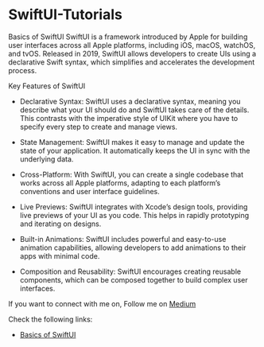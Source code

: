 # SwiftUI-Tutorials

Basics of SwiftUI
SwiftUI is a framework introduced by Apple for building user interfaces across all Apple platforms, including iOS, macOS, watchOS, and tvOS. Released in 2019, SwiftUI allows developers to create UIs using a declarative Swift syntax, which simplifies and accelerates the development process.

Key Features of SwiftUI

- Declarative Syntax: SwiftUI uses a declarative syntax, meaning you describe what your UI should do and SwiftUI takes care of the details. This contrasts with the imperative style of UIKit where you have to specify every step to create and manage views.

- State Management: SwiftUI makes it easy to manage and update the state of your application. It automatically keeps the UI in sync with the underlying data.

- Cross-Platform: With SwiftUI, you can create a single codebase that works across all Apple platforms, adapting to each platform’s conventions and user interface guidelines.

- Live Previews: SwiftUI integrates with Xcode’s design tools, providing live previews of your UI as you code. This helps in rapidly prototyping and iterating on designs.

- Built-in Animations: SwiftUI includes powerful and easy-to-use animation capabilities, allowing developers to add animations to their apps with minimal code.

- Composition and Reusability: SwiftUI encourages creating reusable components, which can be composed together to build complex user interfaces.

If you want to connect with me on, Follow me on [Medium](https://medium.com/@baljitKaurGoraya)

Check the following links:

- [Basics of SwiftUI](https://medium.com/@baljitKaurGoraya/basics-of-swiftui-6fae0f19c40c)
